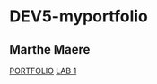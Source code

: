# DEV5-myportfolio
## Marthe Maere

[PORTFOLIO](https://github.com/marthemaere/DEV5-myportfolio.git)
[LAB 1](https://github.com/lienapaeps/dev5-lab1.git)